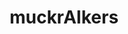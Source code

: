---
url: /muckraikers/
title: 'muckrAIkers'
date: 
type: landing

design:
  # Section spacing
  spacing: 0

sections:
  - block: html-block
    content: 
      text: '<div class="max-w-prose mx-auto flex justify-center mt-10 mb-10"><article class="prose prose-slate lg:prose-xl dark:prose-invert"><h1 class="lg:text-6xl">
             muckrAIkers
             </h1></article></div>'
    design:
      spacing:
        padding: [0, 0, 0, 0]
        margin: [0, 0, 0, 0]
      css_class: "dark"
      background:
        color: "#1B4066"
  - block: brand-links
    content: 
      items:
        - name: Transistor
          icon: custom/transistor
          url: https://muckraikers.transistor.fm
          label: Transistor
        # - name: Email
        #   icon: at-symbol
        #   url: 'mailto:intoaisafety@gmail.com'
        #   label: Contact
    design:
      spacing:
        padding: ["1em", 0, "1em", 0]
        margin: ["1em", 0, "1em", 0]
  - block: text-center-markdown
    content: 
      text: Join us as we dig a tiny bit deeper into the hype surrounding "AI" press releases, research papers, and more. Each episode, we'll highlight ongoing research and investigations, providing some much needed contextualization, constructive critique, and even a smidge of occasional good will teasing to the conversation, trying to find the meaning under all of this muck.
    design:
      spacing:
        padding: [0, 0, 0, 0]
        margin: [0, 0, 0, 0]
  # - block: html-block
  #   content: 
  #     text: '<div class="container mx-auto max-w-screen-lg px-8 xl:px-5 pb-5 lg:pb-8"><div class="mt-4 flex justify-center"><a class="relative inline-flex items-center gap-1 rounded-md border border-gray-300 bg-white px-3 py-2 text-sm font-medium text-gray-500 hover:bg-gray-50 focus:z-20 dark:border-gray-500 dark:bg-gray-800 dark:text-gray-300" href="/intoaisafety/about/"><span>Read more</span><span aria-hidden="true">→</span></a></div></div><div class="container mx-auto w-1/2"><hr style="color:white;"></div>'
  #   design:
  #     spacing:
  #       padding: [0, 0, 0, 0]
  #       margin: [0, 0, 0, 0]

  # - block: featured-episodes
  #   content:
  #     archive:
  #       enable: false
  #     title: Featured Episodes
  #     # subtitle: ''
  #     # text: 
  #     count: 2
  #     filters:
  #       folders:
  #         - posts
  #       author: muckraikers
  #       # category: ""
  #       # tag: ""
  #       # publication_type: ""
  #       featured_only: true
  #       # exclude_featured: false
  #       # exclude_future: false
  #       # exclude_past: false
  #     sort_by: 'Date'
  #     sort_ascending: false
  #   design:
  #     view: article-grid
  #     spacing:
  #       padding: [0, 0, 0, 0]
  #       margin: [0, 0, 0, 0]

  - block: transistor-block
    content:
      archive: 
        enable: true
        text: More episodes
      url: https://share.transistor.fm/e/muckraikers/playlist
    design:
      color: "#1B4066"
      spacing:
        padding: ["1em", 0, 0, 0]
        margin: [0, 0, 0, 0]

  - block: html-block
    content: 
      text: '<div class="container mx-auto max-w-screen-lg px-8 xl:px-5" style="padding-top:1rem;padding-bottom:.75rem;"><div class="mt-4 flex justify-center"><a class="relative inline-flex items-center gap-1 rounded-md border border-gray-300 bg-white px-3 py-2 text-sm font-medium text-gray-500 hover:bg-gray-50 focus:z-20 dark:border-gray-500 dark:bg-gray-800 dark:text-gray-300" href="/muckraikers/episodes/"><span>Episode pages</span></a></div></div>'
    design:
      spacing:
        padding: [0, 0, 0, 0]
        margin: [0, 0, 0, 0]

  # - block: to-archive-button
  #   content:
  #     label: More episodes
  #     filters:
  #       folders:
  #         - posts
  #       author: muckraikers
  #       # category: ""
  #       # tag: ""
  #       # publication_type: ""
  #       # featured_only: true
  #       # exclude_featured: false
  #       # exclude_future: false
  #       # exclude_past: false
  #     sort_by: 'Date'
  #     sort_ascending: false
  #   design:
  #     spacing:
  #       padding: [0, 0, 0, 0]
  #       margin: [0, 0, 0, 0]

  - block: subscribe
    content: 
      title: Listen Anywhere
      rss: https://feeds.transistor.fm/muckraikers
      rss_span: 3
      items:
        - name: Apple Podcasts
          icon: custom/color-logos-24/apple-podcasts
          url: https://podcasts.apple.com/us/podcast/muckraikers/
        - name: Spotify
          icon: custom/color-logos-24/spotify
          url: https://open.spotify.com/show/7q69qn0UDjLfzmYWtbbWXb
        - name: Pocket Casts
          icon: custom/color-logos-24/pocket-casts
          url: https://pca.st/2dlev1ig
        - name: Overcast
          icon: custom/color-logos-24/overcast
          url: https://overcast.fm/
        - name: Castro
          icon: custom/color-logos-24/castro
          url: https://castro.fm/itunes/
        - name: YouTube
          icon: custom/color-logos-24/youtube
          url: https://www.youtube.com/
        - name: Goodpods
          icon: custom/color-logos-24/goodpods
          url: https://www.goodpods.com/podcasts-aid/
        - name: Amazon Music
          icon: custom/color-logos-24/amazon-music
          url: https://music.amazon.com/podcasts/
        - name: Castbox
          icon: custom/color-logos-24/castbox
          url: https://castbox.fm/vic/
        - name: iHeartRadio
          icon: custom/color-logos-24/iheartradio
          url: https://www.iheart.com/podcast/
        - name: Player FM
          icon: custom/color-logos-24/playerfm
          url: https://player.fm/series/series-3602894
        - name: Deezer
          icon: custom/color-logos-24/deezer
          url: https://www.deezer.com/show/1001259541
        - name: Podcast Addict
          icon: custom/color-logos-24/podcast-addict
          url: https://podcastaddict.com/podcast/muckraikers/5360668
    design:
      spacing:
        padding: [0, 0, 0, 0]
        margin: [0, 0, 0, 0]
---